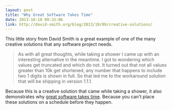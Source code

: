 ```yaml
---
layout: post
title: "Why Great Software Takes Time"
date: 2013-10-10 09:33:06
link: http://david-smith.org/blog/2013/10/09/creative-solutions/
---
```

This little story from David Smith is a great example of one of the many creative solutions that any software project needs.

> As with all great thoughts, while taking a shower I came up with an interesting alternative in the meantime. I got to wondering which values get truncated and which do not. It turned out that not all values greater than 10k get shortened, any number that happens to include two 1 digits is shown in full. So that led me to the workaround solution that will be shipping in version 1.1.1.

Because this is a creative solution that came while taking a shower, it also demonstrates why [great software takes time](http://www.joelonsoftware.com/articles/fog0000000017.html). Because you can't place these solutions on a schedule before they happen.
